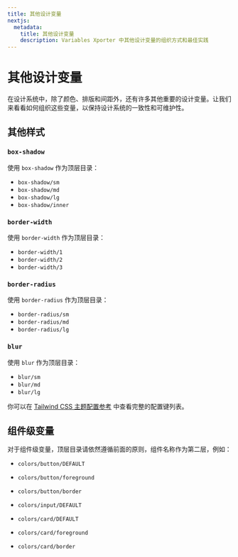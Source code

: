 ```yaml
---
title: 其他设计变量
nextjs:
  metadata:
    title: 其他设计变量
    description: Variables Xporter 中其他设计变量的组织方式和最佳实践
---
```


# 其他设计变量

在设计系统中，除了颜色、排版和间距外，还有许多其他重要的设计变量。让我们来看看如何组织这些变量，以保持设计系统的一致性和可维护性。

## 其他样式

### `box-shadow`

使用 `box-shadow` 作为顶层目录：
- `box-shadow/sm` 
- `box-shadow/md` 
- `box-shadow/lg`
- `box-shadow/inner` 

### `border-width`

使用 `border-width` 作为顶层目录：
- `border-width/1`
- `border-width/2` 
- `border-width/3` 

### `border-radius`

使用 `border-radius` 作为顶层目录：
- `border-radius/sm`
- `border-radius/md`
- `border-radius/lg`

### `blur`

使用 `blur` 作为顶层目录：
- `blur/sm`
- `blur/md`
- `blur/lg`

你可以在 [Tailwind CSS 主题配置参考](https://tailwindcss.com/docs/theme#configuration-reference) 中查看完整的配置键列表。

## 组件级变量

对于组件级变量，顶层目录请依然遵循前面的原则，组件名称作为第二层，例如：
- `colors/button/DEFAULT`
- `colors/button/foreground`
- `colors/button/border`

- `colors/input/DEFAULT`

- `colors/card/DEFAULT`
- `colors/card/foreground`
- `colors/card/border`
